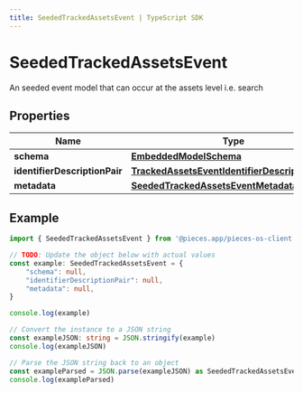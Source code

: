 ```yaml
---
title: SeededTrackedAssetsEvent | TypeScript SDK
---
```



# SeededTrackedAssetsEvent

An seeded event model that can occur at the assets level i.e. search 

## Properties

Name | Type
------------ | -------------
**schema** | [**EmbeddedModelSchema**](EmbeddedModelSchema)
**identifierDescriptionPair** | [**TrackedAssetsEventIdentifierDescriptionPairs**](TrackedAssetsEventIdentifierDescriptionPairs)
**metadata** | [**SeededTrackedAssetsEventMetadata**](SeededTrackedAssetsEventMetadata)

## Example

```typescript
import { SeededTrackedAssetsEvent } from '@pieces.app/pieces-os-client'

// TODO: Update the object below with actual values
const example: SeededTrackedAssetsEvent = {
    "schema": null,
    "identifierDescriptionPair": null,
    "metadata": null,
}

console.log(example)

// Convert the instance to a JSON string
const exampleJSON: string = JSON.stringify(example)
console.log(exampleJSON)

// Parse the JSON string back to an object
const exampleParsed = JSON.parse(exampleJSON) as SeededTrackedAssetsEvent
console.log(exampleParsed)
```


